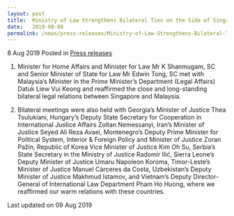 ```yaml
---
layout: post
title:  Ministry of Law Strengthens Bilateral Ties on the Side of Singapore Convention Signing Ceremony and Conference (8 Aug)
date:   2019-08-08
permalink: /news/press-releases/Ministry-of-Law-Strengthens-Bilateral-Ties-on-the-Side-of-Singapore-Convention-signing-Ceremony-and-Conference-8
---
```



8 Aug 2019 Posted in [Press releases](/news/press-releases) 

1. Minister for Home Affairs and Minister for Law Mr K Shanmugam, SC and Senior Minister of State for Law Mr Edwin Tong, SC met with Malaysia’s Minister in the Prime Minister’s Department (Legal Affairs) Datuk Liew Vui Keong and reaffirmed the close and long-standing bilateral legal relations between Singapore and Malaysia.
 
2. Bilateral meetings were also held with Georgia’s Minister of Justice Thea Tsulukiani, Hungary’s Deputy State Secretary for Cooperation in International Justice Affairs Zoltan Nemessanyi, Iran’s Minister of Justice Seyed Ali Reza Avaei, Montenegro’s Deputy Prime Minister for Political System, Interior & Foreign Policy and Minister of Justice Zoran Pažin, Republic of Korea Vice Minister of Justice Kim Oh Su, Serbia’s State Secretary in the Ministry of Justice Radomir Ilić, Sierra Leone’s Deputy Minister of Justice Umaru Napoleon Koroma, Timor-Leste’s Minister of Justice Manuel Cárceres da Costa, Uzbekistan’s Deputy Minister of Justice Makhmud Istamov, and Vietnam’s Deputy Director-General of International Law Department Pham Ho Huong, where we reaffirmed our warm relations with these countries. 



<p class="right-side-updated">Last updated on 09 Aug 2019</p> 

